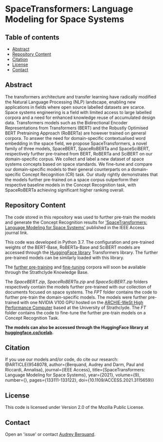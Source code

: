 # SpaceTransformers: Language Modeling for Space Systems

## Table of contents
* [Abstract](#Abstract)
* [Repository Content](#RepositoryContent)
* [Citation](#Citation)
* [License](#License)
* [Contact](#Contact)

## Abstract
The transformers architecture and transfer learning have radically modified the Natural Language Processing (NLP) landscape, enabling new applications in fields where open source labelled datasets are scarce. Space systems engineering is a field with limited access to large labelled corpora and a need for enhanced knowledge reuse of accumulated design data. Transformers models such as the Bidirectional Encoder Representations from Transformers (BERT) and the Robustly Optimised BERT Pretraining Approach (RoBERTa) are however trained on general corpora. To answer the need for domain-specific contextualised word embedding in the space field, we propose SpaceTransformers, a novel family of three models, SpaceBERT, SpaceRoBERTa and SpaceSciBERT, respectively further pre-trained from BERT, RoBERTa and SciBERT on our domain-specific corpus. We collect and label a new dataset of space systems concepts based on space standards. We fine-tune and compare our domain-specific models to their general counterparts on a domain-specific Concept Recognition (CR) task. Our study rightly demonstrates that the models further pre-trained on a space corpus outperform their respective baseline models in the Concept Recognition task, with SpaceRoBERTa achieving significant higher ranking overall.

## Repository Content
The code stored in this repository was used to further pre-train the models and generate the Concept Recognition results for ['SpaceTransformers: Language Modeling for Space Systems'](https://ieeexplore.ieee.org/document/9548078) published in the IEEE Access journal link.
 
This code was developed in Python 3.7. The configuration and pre-trained weights of the BERT-Base, RoBERTa-Base and SciBERT models are
accessed through the [HuggingFace library](https://huggingface.co/) Transformers library. The further pre-trained models can be similarly loaded with this library.

The [further pre-training](https://doi.org/10.15129/8e1c3353-ccbe-4835-b4f9-bffd6b5e058b) and [fine-tuning]( https://doi.org/10.15129/3c19e737-9054-4892-8ee5-4c4c7f406410) corpora will soon be available through the Strathclyde Knowledge Base.

The *SpaceBERT.zip*, *SpaceRoBERTa.zip* and *SpaceSciBERT.zip* folders respectively contain the models further pre-trained with our collection of documents focused on space systems. The *FPT* folder contains the code to further pre-train the domain-specific models. The models were further pre-trained with one NVIDIA V100 GPU hosted on the [ARCHIE-WeSt High Performance Computer](https://www.archie-west.ac.uk) based at the
University of Strathclyde. The *FT* folder contains the code to fine-tune the further pre-train models on a Concept Recognition Task.

**The models can also be accessed through the HuggingFace library at [huggingface.co/icelab](https://huggingface.co/icelab).**

## Citation
If you use our models and/or code, do cite our research:
@ARTICLE{9548078,
  author={Berquand, Audrey and Darm, Paul and Riccardi, Annalisa},
  journal={IEEE Access}, 
  title={SpaceTransformers: Language Modeling for Space Systems}, 
  year={2021},
  volume={9},
  number={},
  pages={133111-133122},
  doi={10.1109/ACCESS.2021.3115659}}

## License
This code is licensed under Version 2.0 of the Mozilla Public License.

## Contact
Open an 'issue' or contact [Audrey Berquand](mailto:audrey.berquand@protonmail.com).

